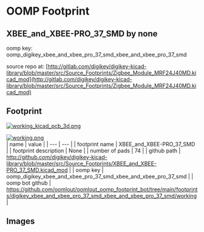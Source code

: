 # OOMP Footprint  
## XBEE_and_XBEE-PRO_37_SMD  by none  
  
oomp key: oomp_digikey_xbee_and_xbee_pro_37_smd_xbee_and_xbee_pro_37_smd  
  
source repo at: [http://gitlab.com/digikey/digikey-kicad-library/blob/master/src/Source_Footprints/Zigbee_Module_MRF24J40MD.kicad_mod](http://gitlab.com/digikey/digikey-kicad-library/blob/master/src/Source_Footprints/Zigbee_Module_MRF24J40MD.kicad_mod)  
## Footprint  
  
[![working_kicad_pcb_3d.png](working_kicad_pcb_3d_600.png)](working_kicad_pcb_3d.png)  
  
[![working.png](working_600.png)](working.png)  
| name | value | 
| --- | --- | 
| footprint name | XBEE_and_XBEE-PRO_37_SMD | 
| footprint description | None | 
| number of pads | 74 | 
| github path | http://github.com/digikey/digikey-kicad-library/blob/master/src/Source_Footprints/XBEE_and_XBEE-PRO_37_SMD.kicad_mod | 
| oomp key | oomp_digikey_xbee_and_xbee_pro_37_smd_xbee_and_xbee_pro_37_smd | 
| oomp bot github | https://github.com/oomlout/oomlout_oomp_footprint_bot/tree/main/footprints/digikey_xbee_and_xbee_pro_37_smd_xbee_and_xbee_pro_37_smd/working | 
## Images  

